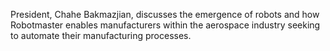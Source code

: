 President, Chahe Bakmazjian, discusses the emergence of robots and how Robotmaster enables manufacturers within the aerospace industry seeking to automate their manufacturing processes.